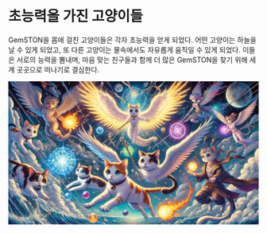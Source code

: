 # 초능력을 가진 고양이들

GemSTON을 몸에 걸친 고양이들은 각자 초능력을 얻게 되었다. 어떤 고양이는 하늘을 날 수 있게 되었고, 또 다른 고양이는 물속에서도 자유롭게 움직일 수 있게 되었다. 이들은 서로의 능력을 뽐내며, 마음 맞는 친구들과 함께 더 많은 GemSTON을 찾기 위해 세계 곳곳으로 떠나기로 결심한다.

![초능력 고양이](../images/03.png) 